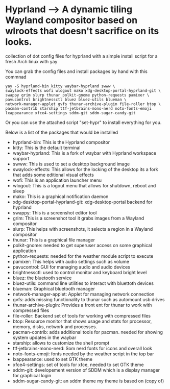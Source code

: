 # Hyprland --> A dynamic tiling Wayland compositor based on wlroots that doesn't sacrifice on its looks.

collection of dot config files for hyprland with a simple install script for a fresh Arch linux with yay

You can grab the config files and install packages by hand with this commnad
```
yay -S hyprland-bin kitty waybar-hyprland swww \ 
swaylock-effects wofi wlogout mako xdg-desktop-portal-hyprland-git \
swappy grim slurp thunar polkit-gnome python-requests pamixer \
pavucontrol brightnessctl bluez bluez-utils blueman \
network-manager-applet gvfs thunar-archive-plugin file-roller btop \
pacman-contrib starship ttf-jetbrains-mono-nerd noto-fonts-emoji 
lxappearance xfce4-settings sddm-git sddm-sugar-candy-git
```

Or you can use the attached script "set-hypr" to install everything for you.

Below is a list of the packages that would be installed

- hyprland-bin: This is the Hyprland compositor
- kitty: This is the default terminal
- waybar-hyprland: This is a fork of waybar with Hyprland workspace support
- swww: This is used to set a desktop background image
- swaylock-effects: This allows for the locking of the desktop its a fork that adds some editional visual effects
- wofi: This is an application launcher menu
- wlogout: This is a logout menu that allows for shutdown, reboot and sleep
- mako: This is a graphical notification daemon
- xdg-desktop-portal-hyprland-git: xdg-desktop-portal backend for hyprland
- swappy: This is a screenshot editor tool
- grim: This is a screenshot tool it grabs images from a Wayland compositor
- slurp: This helps with screenshots, it selects a region in a Wayland compositor
- thunar: This is a graphical file manager
- polkit-gnome: needed to get superuser access on some graphical application
- python-requests: needed for the weather module script to execute
- pamixer: This helps with audio settings such as volume
- pavucontrol: GUI for managing audio and audio devices
- brightnessctl: used to control monitor and keyboard bright level
- bluez: the bluetooth service
- bluez-utils: command line utilities to interact with bluettoth devices
- blueman: Graphical bluetooth manager
- network-manager-applet: Applet for managing network connection
- gvfs: adds missing functionality to thunar such as automount usb drives
- thunar-archive-plugin: Provides a front ent for thunar to work with compressed files
- file-roller: Backend set of tools for working with compressed files
- btop: Resource monitor that shows usage and stats for processor, memory, disks, network and processes.
- pacman-contrib: adds additional tools for pacman. needed for showing system updates in the waybar
- starship: allows to customize the shell prompt
- ttf-jetbrains-mono-nerd: Som nerd fonts for icons and overall look
- noto-fonts-emoji: fonts needed by the weather script in the top bar
- lxappearance: used to set GTK theme
- xfce4-settings: set of tools for xfce, needed to set GTK theme
- sddm-git: developement version of SDDM which is a display manager for graphical login
- sddm-sugar-candy-git: an sddm theme my theme is based on (copy of)

